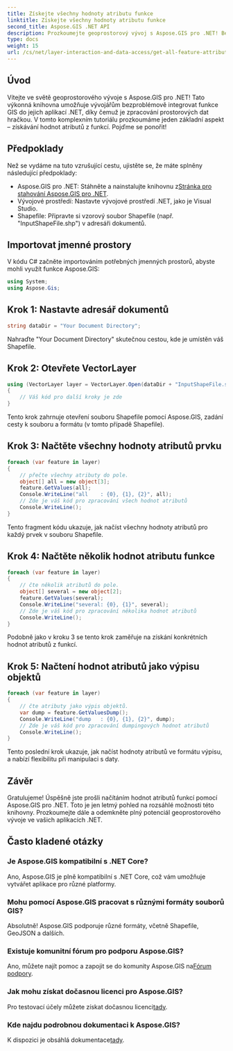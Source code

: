 ```yaml
---
title: Získejte všechny hodnoty atributu funkce
linktitle: Získejte všechny hodnoty atributu funkce
second_title: Aspose.GIS .NET API
description: Prozkoumejte geoprostorový vývoj s Aspose.GIS pro .NET! Bezproblémové načítání hodnot atributů funkce. Stáhněte si nyní pro dobrodružství s prostorovým kódováním.
type: docs
weight: 15
url: /cs/net/layer-interaction-and-data-access/get-all-feature-attribute-values/
---
```

## Úvod
Vítejte ve světě geoprostorového vývoje s Aspose.GIS pro .NET! Tato výkonná knihovna umožňuje vývojářům bezproblémově integrovat funkce GIS do jejich aplikací .NET, díky čemuž je zpracování prostorových dat hračkou. V tomto komplexním tutoriálu prozkoumáme jeden základní aspekt – získávání hodnot atributů z funkcí. Pojďme se ponořit!
## Předpoklady
Než se vydáme na tuto vzrušující cestu, ujistěte se, že máte splněny následující předpoklady:
-  Aspose.GIS pro .NET: Stáhněte a nainstalujte knihovnu z[Stránka pro stahování Aspose.GIS pro .NET](https://releases.aspose.com/gis/net/).
- Vývojové prostředí: Nastavte vývojové prostředí .NET, jako je Visual Studio.
- Shapefile: Připravte si vzorový soubor Shapefile (např. "InputShapeFile.shp") v adresáři dokumentů.
## Importovat jmenné prostory
V kódu C# začněte importováním potřebných jmenných prostorů, abyste mohli využít funkce Aspose.GIS:
```csharp
using System;
using Aspose.Gis;
```
## Krok 1: Nastavte adresář dokumentů
```csharp
string dataDir = "Your Document Directory";
```
Nahraďte "Your Document Directory" skutečnou cestou, kde je umístěn váš Shapefile.
## Krok 2: Otevřete VectorLayer
```csharp
using (VectorLayer layer = VectorLayer.Open(dataDir + "InputShapeFile.shp", Drivers.Shapefile))
{
    // Váš kód pro další kroky je zde
}
```
Tento krok zahrnuje otevření souboru Shapefile pomocí Aspose.GIS, zadání cesty k souboru a formátu (v tomto případě Shapefile).
## Krok 3: Načtěte všechny hodnoty atributů prvku
```csharp
foreach (var feature in layer)
{
    // přečte všechny atributy do pole.
    object[] all = new object[3];
    feature.GetValues(all);
    Console.WriteLine("all    : {0}, {1}, {2}", all);
    // Zde je váš kód pro zpracování všech hodnot atributů
    Console.WriteLine();
}
```
Tento fragment kódu ukazuje, jak načíst všechny hodnoty atributů pro každý prvek v souboru Shapefile.
## Krok 4: Načtěte několik hodnot atributu funkce
```csharp
foreach (var feature in layer)
{
    // čte několik atributů do pole.
    object[] several = new object[2];
    feature.GetValues(several);
    Console.WriteLine("several: {0}, {1}", several);
    // Zde je váš kód pro zpracování několika hodnot atributů
    Console.WriteLine();
}
```
Podobně jako v kroku 3 se tento krok zaměřuje na získání konkrétních hodnot atributů z funkcí.
## Krok 5: Načtení hodnot atributů jako výpisu objektů
```csharp
foreach (var feature in layer)
{
    // čte atributy jako výpis objektů.
    var dump = feature.GetValuesDump();
    Console.WriteLine("dump   : {0}, {1}, {2}", dump);
    // Zde je váš kód pro zpracování dumpingových hodnot atributů
    Console.WriteLine();
}
```
Tento poslední krok ukazuje, jak načíst hodnoty atributů ve formátu výpisu, a nabízí flexibilitu při manipulaci s daty.
## Závěr
Gratulujeme! Úspěšně jste prošli načítáním hodnot atributů funkcí pomocí Aspose.GIS pro .NET. Toto je jen letmý pohled na rozsáhlé možnosti této knihovny. Prozkoumejte dále a odemkněte plný potenciál geoprostorového vývoje ve vašich aplikacích .NET.
## Často kladené otázky
### Je Aspose.GIS kompatibilní s .NET Core?
Ano, Aspose.GIS je plně kompatibilní s .NET Core, což vám umožňuje vytvářet aplikace pro různé platformy.
### Mohu pomocí Aspose.GIS pracovat s různými formáty souborů GIS?
Absolutně! Aspose.GIS podporuje různé formáty, včetně Shapefile, GeoJSON a dalších.
### Existuje komunitní fórum pro podporu Aspose.GIS?
 Ano, můžete najít pomoc a zapojit se do komunity Aspose.GIS na[Fórum podpory](https://forum.aspose.com/c/gis/33).
### Jak mohu získat dočasnou licenci pro Aspose.GIS?
 Pro testovací účely můžete získat dočasnou licenci[tady](https://purchase.aspose.com/temporary-license/).
### Kde najdu podrobnou dokumentaci k Aspose.GIS?
 K dispozici je obsáhlá dokumentace[tady](https://reference.aspose.com/gis/net/).